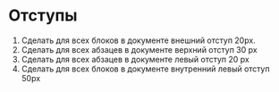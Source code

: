 # Отступы
1. Сделать для всех блоков в документе внешний отступ 20px.
2. Сделать для всех абзацев в документе верхний отступ 30 px
3. Сделать для всех абзацев в документе левый отступ 20 px
4. Сделать для всех блоков в документе внутренний левый отступ 50px